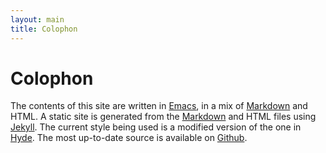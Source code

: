 ```yaml
---
layout: main
title: Colophon
---
```


# Colophon

The contents of this site are written in [Emacs][emacs], in a mix of
[Markdown][markdown] and HTML. A static site is generated from the
[Markdown][markdown] and HTML files using [Jekyll][jekyll]. The current style
being used is a modified version of the one in [Hyde][hyde]. The most up-to-date
source is available on [Github][github].

[emacs]: http://www.gnu.org/software/emacs/
[jekyll]: http://jekyllrb.com/
[hyde]: http://hyde.getpoole.com/
[markdown]: http://daringfireball.net/projects/markdown/
[rsync]: http://rsync.samba.org/
[github]: http://github.com/jcazevedo/jcazevedo.net
